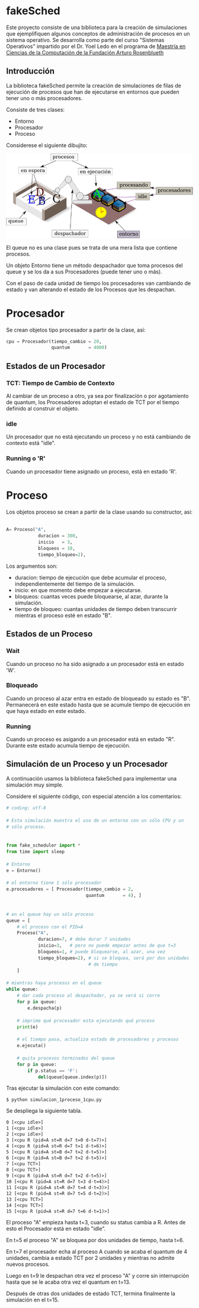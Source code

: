 # fakeSched

Este proyecto consiste de una biblioteca para la creación de
simulaciones que ejemplifiquen algunos conceptos de administración de
procesos en un sistema operativo. Se desarrolla como parte del curso
"Sistemas Operativos" impartido por el Dr. Yoel Ledo en el programa de
[Maestría en Ciencias de la Computación de la Fundación Arturo
Rosenblueth](http://www.rosenblueth.mx/sitio/index.php?option=com_content&task=category&sectionid=6&id=26&Itemid=56)




## Introducción

La biblioteca fakeSched permite la creación de simulaciones de filas
de ejecución de procesos que han de ejecutarse en entornos que pueden
tener uno o más procesadores.

Consiste de tres clases:
 * Entorno
 * Procesador
 * Proceso

Considerese el siguiente dibujito:

<img src="clases_objetos.png">

El queue no es una clase pues se trata de una mera lista que contiene
procesos.

Un objeto Entorno tiene un método despachador que toma procesos del
queue y se los da a sus Procesadores (puede tener uno o más).

Con el paso de cada unidad de tiempo los procesadores van cambiando de
estado y van alterando el estado de los Procesos que les despachan.


# Procesador

Se crean objetos tipo procesador a partir de la clase, así:

```python
cpu = Procesador(tiempo_cambio = 20, 
                 quantum       = 4000)

```

## Estados de un Procesador

### TCT: Tiempo de Cambio de Contexto

Al cambiar de un proceso a otro, ya sea por finalización o por
agotamiento de quantum, los Procesadores adoptan el estado de TCT por
el tiempo definido al construir el objeto.


### idle

Un procesador que no está ejecutando un proceso y no está cambiando de
contexto está "idle".

### Running o 'R'

Cuando un procesador tiene asignado un proceso, está en estado 'R'.


# Proceso

Los objetos proceso se crean a partir de la clase usando su constructor, asi:

```python

A= Proceso("A",
            duracion = 300, 
            inicio   = 3,   
            bloqueos = 10,
            tiempo_bloqueo=2),

```

Los argumentos son:
 * duracion: tiempo de ejecución que debe acumular el proceso, independientemente del tiempo de la simulación.
 * inicio: en que momento debe empezar a ejecutarse.
 * bloqueos: cuantas veces puede bloquearse, al azar, durante la simulación.
 * tiempo de bloqueo: cuantas unidades de tiempo deben transcurrir mientras el proceso esté en estado "B".


## Estados de un Proceso
### Wait

Cuando un proceso no ha sido asignado a un procesador está en estado
'W'.

### Bloqueado

Cuando un proceso al azar entra en estado de bloqueado
su estado es "B". Permanecerá en este estado hasta que se acumule
tiempo de ejecución en que haya estado en este estado.

### Running

Cuando un proceso es asigando a un procesador está en estado
"R". Durante este estado acumula tiempo de ejecución.


## Simulación de un Proceso y un Procesador

A continuación usamos la biblioteca fakeSched para implementar una
simulación muy simple.

Considere el siguiente código, con especial atención a los comentarios:


```python
# coding: utf-8

# Esta simulación muestra el uso de un entorno con un sólo CPU y un
# sólo proceso.


from fake_scheduler import *
from time import sleep

# Entorno
e = Entorno()

# el entorno tiene 1 sólo procesador
e.procesadores = [ Procesador(tiempo_cambio = 2,
                              quantum       = 4), ]


# en el queue hay un sólo proceso
queue = [
    # el proceso con el PID=A
    Proceso("A",
            duracion=7, # debe durar 7 unidades 
            inicio=3,   # pero no puede empezar antes de que t=3
            bloqueos=1, # puede bloquearse, al azar, una vez
            tiempo_bloqueo=2), # si se bloquea, será por dos unidades
                               # de tiempo
    ]

# mientras haya procesos en el queue
while queue:    
    # dar cada proceso al despachador, ya se verá si corre
    for p in queue:
        e.despacha(p)
        
    # imprime qué procesador esta ejecutando qué proceso
    print(e)

    # el tiempo pasa, actualiza estado de procesadores y procesos
    e.ejecuta()
    
    # quita procesos terminados del queue
    for p in queue:
        if p.status == 'F':
            del(queue[queue.index(p)])


```

Tras ejecutar la simulación con este comando:

```
$ python simulacion_1proceso_1cpu.py
```

Se despliega la siguiente tabla.

```
0 [<cpu idle>]
1 [<cpu idle>]
2 [<cpu idle>]
3 [<cpu R (pid=A st=R d=7 t=0 d-t=7)>]
4 [<cpu R (pid=A st=R d=7 t=1 d-t=6)>]
5 [<cpu R (pid=A st=B d=7 t=2 d-t=5)>]
6 [<cpu R (pid=A st=B d=7 t=2 d-t=5)>]
7 [<cpu TCT>]
8 [<cpu TCT>]
9 [<cpu R (pid=A st=R d=7 t=2 d-t=5)>]
10 [<cpu R (pid=A st=R d=7 t=3 d-t=4)>]
11 [<cpu R (pid=A st=R d=7 t=4 d-t=3)>]
12 [<cpu R (pid=A st=R d=7 t=5 d-t=2)>]
13 [<cpu TCT>]
14 [<cpu TCT>]
15 [<cpu R (pid=A st=R d=7 t=6 d-t=1)>]
```

El proceso "A" empieza hasta t=3, cuando su status cambia a R. Antes
de esto el Procesador está en estado "idle".

En t=5 el proceso "A" se bloquea por dos unidades de tiempo, hasta
t=6.

En t=7 el procesador echa al proceso A cuando se acaba el quantum de 4
unidades, cambia a estado TCT por 2 unidades y mientras no admite
nuevos procesos.

Luego en t=9 le despachan otra vez el proceso "A" y corre sin
interrupción hasta que se le acaba otra vez el quantum en t=13.

Después de otras dos unidades de estado TCT, termina finalmente la
simulación en el t=15.
